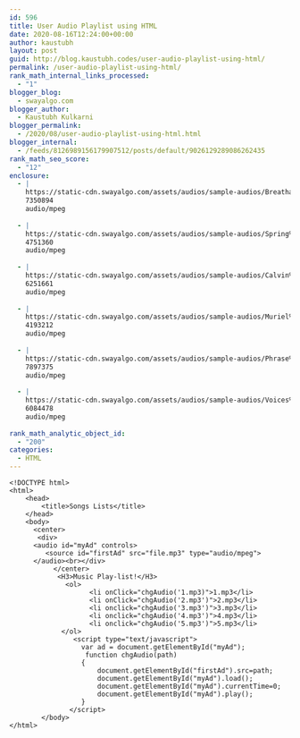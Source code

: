 ```yaml
---
id: 596
title: User Audio Playlist using HTML
date: 2020-08-16T12:24:00+00:00
author: kaustubh
layout: post
guid: http://blog.kaustubh.codes/user-audio-playlist-using-html/
permalink: /user-audio-playlist-using-html/
rank_math_internal_links_processed:
  - "1"
blogger_blog:
  - swayalgo.com
blogger_author:
  - Kaustubh Kulkarni
blogger_permalink:
  - /2020/08/user-audio-playlist-using-html.html
blogger_internal:
  - /feeds/8126989156179907512/posts/default/9026129289086262435
rank_math_seo_score:
  - "12"
enclosure:
  - |
    https://static-cdn.swayalgo.com/assets/audios/sample-audios/Breatha%20-%20josh%20pan.mp3
    7350894
    audio/mpeg
    
  - |
    https://static-cdn.swayalgo.com/assets/audios/sample-audios/Spring%20In%20My%20Step%20-%20Silent%20Partner.mp3
    4751360
    audio/mpeg
    
  - |
    https://static-cdn.swayalgo.com/assets/audios/sample-audios/Calvin%20Harris%20-%20josh%20pan.mp3
    6251661
    audio/mpeg
    
  - |
    https://static-cdn.swayalgo.com/assets/audios/sample-audios/Muriel%20-%20Bobby%20Richards.mp3
    4193212
    audio/mpeg
    
  - |
    https://static-cdn.swayalgo.com/assets/audios/sample-audios/Phrase%20Prant%20-%20josh%20pan.mp3
    7897375
    audio/mpeg
    
  - |
    https://static-cdn.swayalgo.com/assets/audios/sample-audios/Voices%20-%20Patrick%20Patrikios.mp3
    6084478
    audio/mpeg
    
rank_math_analytic_object_id:
  - "200"
categories:
  - HTML
---
```

<pre class="wp-block-code"><code>&lt;!DOCTYPE html>
&lt;html>
    &lt;head>
        &lt;title>Songs Lists&lt;/title>
    &lt;/head>
    &lt;body>
      &lt;center>
       &lt;div>
      &lt;audio id="myAd" controls>
         &lt;source id="firstAd" src="file.mp3" type="audio/mpeg">
      &lt;/audio>&lt;br>&lt;/div>
           &lt;/center>
            &lt;H3>Music Play-list!&lt;/H3>
              &lt;ol>
                    &lt;li onClick="chgAudio('1.mp3)">1.mp3&lt;/li>
                    &lt;li onClick="chgAudio('2.mp3')">2.mp3&lt;/li>
                    &lt;li onclick="chgAudio('3.mp3')">3.mp3&lt;/li>
                    &lt;li onclick="chgAudio('4.mp3')">4.mp3&lt;/li>
                    &lt;li onclick="chgAudio('5.mp3')">5.mp3&lt;/li>
             &lt;/ol>
             	&lt;script type="text/javascript">
                  var ad = document.getElementById("myAd");
                   function chgAudio(path)
                  {
                      document.getElementById("firstAd").src=path;
                      document.getElementById("myAd").load();
                      document.getElementById("myAd").currentTime=0;
                      document.getElementById("myAd").play();
                  }
               &lt;/script>
        &lt;/body>
&lt;/html> </code></pre>

